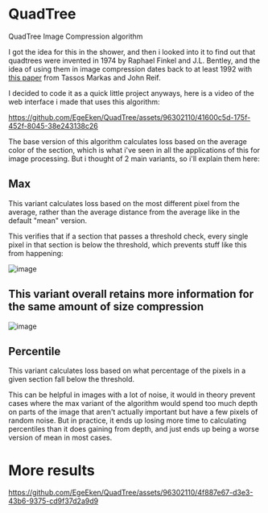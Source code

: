 # QuadTree
QuadTree Image Compression algorithm

I got the idea for this in the shower, and then i looked into it to find out that quadtrees were invented in 1974 by Raphael Finkel and J.L. Bentley, and the idea of using them in image compression dates back to at least 1992 with [this paper](https://users.cs.duke.edu/~reif/paper/markas/pub.quad.pdf) from Tassos Markas and John Reif. 

I decided to code it as a quick little project anyways, here is a video of the web interface i made that uses this algorithm:

https://github.com/EgeEken/QuadTree/assets/96302110/41600c5d-175f-452f-8045-38e243138c26


The base version of this algorithm calculates loss based on the average color of the section, which is what i've seen in all the applications of this for image processing. But i thought of 2 main variants, so i'll explain them here:

## Max

This variant calculates loss based on the most different pixel from the average, rather than the average distance from the average like in the default "mean" version.

This verifies that if a section that passes a threshold check, every single pixel in that section is below the threshold, which prevents stuff like this from happening:

![image](https://github.com/EgeEken/QuadTree/assets/96302110/cc1779cb-ddd9-499d-b9bb-9cfd18ff718e)

## This variant overall retains more information for the same amount of size compression

![image](https://github.com/EgeEken/QuadTree/assets/96302110/a908f46a-7342-4544-bbc7-553693ab838c)


## Percentile

This variant calculates loss based on what percentage of the pixels in a given section fall below the threshold.

This can be helpful in images with a lot of noise, it would in theory prevent cases where the max variant of the algorithm would spend too much depth on parts of the image that aren't actually important but have a few pixels of random noise. But in practice, it ends up losing more time to calculating percentiles than it does gaining from depth, and just ends up being a worse version of mean in most cases.


# More results

https://github.com/EgeEken/QuadTree/assets/96302110/4f887e67-d3e3-43b6-9375-cd9f37d2a9d9


